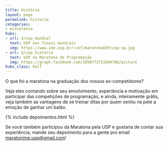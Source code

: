 ```yaml
---
title: História
layout: page
permalink: historia
categories:
- miscelania
hubs:
- url: $/usp_mundial
  text: USP nas finais mundiais
  img: https://www.ime.usp.br/~cef/maratonaUSP/usp-sp.jpg
- url: $/usp_historia
  text: USP na Maratona de Programação
  img: https://graph.facebook.com/1950772751604780/picture
hubs_class: half
---
```


O que foi a maratona na graduação dos nossos ex-competidores?  

Veja eles contando sobre seu envolvimento, experiência e motivação em participar das competições de programação, e ainda, inteiramente grátis, veja também as vantagens de se treinar ditas por quem sentiu na pele a emoção de ganhar um balão.

{% include depoimentos.html %}

Se você também participou da Maratona pela USP e gostaria de contar sua experiência, mande seu depoimento para a gente pro email [maratonime.usp@gmail.com](mailto:maratonime.usp@gmail.com)!
